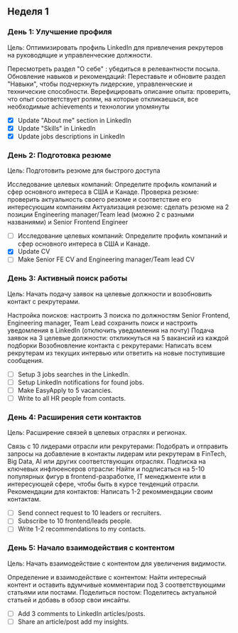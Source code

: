 ## Неделя 1

### День 1: Улучшение профиля
Цель: Оптимизировать профиль LinkedIn для привлечения рекрутеров на руководящие и управленческие должности.

Пересмотреть раздел "О себе" : убедиться в релевантности посыла.
Обновление навыков и рекомендаций: Переставьте и обновите раздел "Навыки", чтобы подчеркнуть лидерские, управленческие и технические способности.
Верефицировать описание опыта: проверить, что опыт соответствует ролям, на которые откликаешься, все необходимые achievements и технологии упомянуты

- [x] Update "About me" section in LinkedIn
- [x] Update "Skills" in LinkedIn
- [x] Update jobs descriptions in LinkedIn

### День 2: Подготовка резюме
Цель: Подготовить резюме для быстрого доступа

Исследование целевых компаний: Определите профиль компаний и сфер основного интереса в США и Канаде.
Проверка резюме: проверить актуальность своего резюме и соответствие его интересующим компаниям
Актуализация резюме: сделать резюме на 2 позиции Engineering manager/Team lead (можно 2 с разными названиями) и Senior Frontend Engineer

- [ ] Исследование целевых компаний: Определите профиль компаний и сфер основного интереса в США и Канаде.
- [x] Update CV
- [ ] Make Senior FE CV and Engineering manager/Team lead CV

### День 3: Активный поиск работы
Цель: Начать подачу заявок на целевые должности и возобновить контакт с рекрутерами.

Настройка поисков: настроить 3 поиска по должностям Senior Frontend, Engineering manager, Team Lead сохранить поиск и настроить уведомления в LinkedIn (отключить уведомления на почту)
Подача заявок на 3 целевые должности: откликнуться на 5 вакансий из каждой подборки
Возобновление контакта с рекрутерами: Написать всем рекрутерам из текущих интервью или ответить на новые поступившие сообщения.

- [ ] Setup 3 jobs searches in the LinkedIn.
- [ ] Setup LinkedIn notifications for found jobs.
- [ ] Make EasyApply to 5 vacancies.
- [ ] Write to all HR people from contacts.

### День 4: Расширения сети контактов
Цель: Расширение связей в целевых отраслях и регионах.

Связь с 10 лидерами отрасли или рекрутерами: Подобрать и отправить запросы на добавление в контакты лидерам или рекрутерам в FinTech, Big Data, AI или других соответствующих отраслях.
Подписка на ключевых инфлюенсеров отрасли: Найти и подписаться на 5-10 популярных фигур в frontend-разработке, IT менеджменте или в интересующей сфере, чтобы быть в курсе тенденций отрасли.
Рекомендации для контактов: Написать 1-2 рекоммендации своим контактам.

- [ ] Send connect request to 10 leaders or recruiters.
- [ ] Subscribe to 10 frontend/leads people.
- [ ] Write 1-2 recommendations to my contacts.

### День 5: Начало взаимодействия с контентом
Цель: Начать взаимодействие с контентом для увеличения видимости.

Определение и взаимодействие с контентом: Найти интересный контент и оставить вдумчивые комментарии под 3 соответствующими статьями или постами.
Поделиться постом: Поделитесь актуальной статьей и добавь в обзор свои инсайты.

- [ ] Add 3 comments to LinkedIn articles/posts.
- [ ] Share an article/post add my insights.